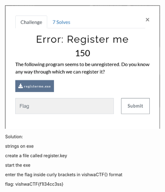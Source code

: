 ![Screenshot](challenge.png)

Solution:

strings on exe

create a file called register.key

start the exe

enter the flag inside curly brackets in vishwaCTF{} format

flag: vishwaCTF{f1l34cc3ss}

